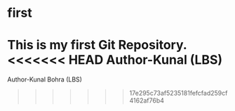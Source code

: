 # first
This is my first Git Repository.
<br>
<<<<<<< HEAD
Author-Kunal (LBS) 
=======
Author-Kunal Bohra (LBS) 
>>>>>>> 17e295c73af5235181fefcfad259cf4162af76b4
